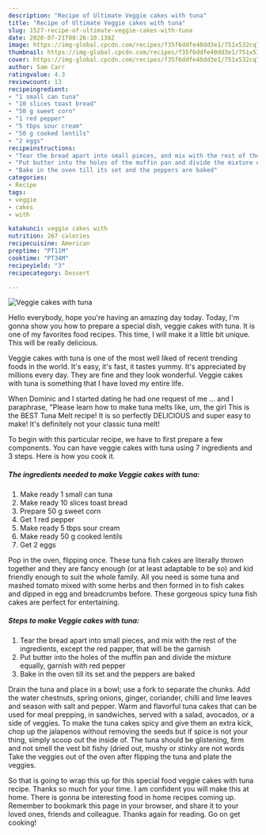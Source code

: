 ```yaml
---
description: "Recipe of Ultimate Veggie cakes with tuna"
title: "Recipe of Ultimate Veggie cakes with tuna"
slug: 1527-recipe-of-ultimate-veggie-cakes-with-tuna
date: 2020-07-21T00:26:10.138Z
image: https://img-global.cpcdn.com/recipes/f35f6ddfe40dd3e1/751x532cq70/veggie-cakes-with-tuna-recipe-main-photo.jpg
thumbnail: https://img-global.cpcdn.com/recipes/f35f6ddfe40dd3e1/751x532cq70/veggie-cakes-with-tuna-recipe-main-photo.jpg
cover: https://img-global.cpcdn.com/recipes/f35f6ddfe40dd3e1/751x532cq70/veggie-cakes-with-tuna-recipe-main-photo.jpg
author: Sam Carr
ratingvalue: 4.3
reviewcount: 13
recipeingredient:
- "1 small can tuna"
- "10 slices toast bread"
- "50 g sweet corn"
- "1 red pepper"
- "5 tbps sour cream"
- "50 g cooked lentils"
- "2 eggs"
recipeinstructions:
- "Tear the bread apart into small pieces, and mix with the rest of the ingredients, except the red papper, that will be the garnish"
- "Put butter into the holes of the muffin pan and divide the mixture equally, garnish with red pepper"
- "Bake in the oven till its set and the peppers are baked"
categories:
- Recipe
tags:
- veggie
- cakes
- with

katakunci: veggie cakes with 
nutrition: 267 calories
recipecuisine: American
preptime: "PT11M"
cooktime: "PT34M"
recipeyield: "3"
recipecategory: Dessert

---
```



![Veggie cakes with tuna](https://img-global.cpcdn.com/recipes/f35f6ddfe40dd3e1/751x532cq70/veggie-cakes-with-tuna-recipe-main-photo.jpg)

Hello everybody, hope you're having an amazing day today. Today, I'm gonna show you how to prepare a special dish, veggie cakes with tuna. It is one of my favorites food recipes. This time, I will make it a little bit unique. This will be really delicious.

Veggie cakes with tuna is one of the most well liked of recent trending foods in the world. It's easy, it's fast, it tastes yummy. It's appreciated by millions every day. They are fine and they look wonderful. Veggie cakes with tuna is something that I have loved my entire life.

When Dominic and I started dating he had one request of me … and I paraphrase, &#34;Please learn how to make tuna melts like, um, the girl This is the BEST Tuna Melt recipe! It is so perfectly DELICIOUS and super easy to make! It&#39;s definitely not your classic tuna melt!


To begin with this particular recipe, we have to first prepare a few components. You can have veggie cakes with tuna using 7 ingredients and 3 steps. Here is how you cook it.

<!--inarticleads1-->

##### The ingredients needed to make Veggie cakes with tuna:

1. Make ready 1 small can tuna
1. Make ready 10 slices toast bread
1. Prepare 50 g sweet corn
1. Get 1 red pepper
1. Make ready 5 tbps sour cream
1. Make ready 50 g cooked lentils
1. Get 2 eggs


Pop in the oven, flipping once. These tuna fish cakes are literally thrown together and they are fancy enough (or at least adaptable to be so) and kid friendly enough to suit the whole family. All you need is some tuna and mashed tomato mixed with some herbs and then formed in to fish cakes and dipped in egg and breadcrumbs before. These gorgeous spicy tuna fish cakes are perfect for entertaining. 

<!--inarticleads2-->

##### Steps to make Veggie cakes with tuna:

1. Tear the bread apart into small pieces, and mix with the rest of the ingredients, except the red papper, that will be the garnish
1. Put butter into the holes of the muffin pan and divide the mixture equally, garnish with red pepper
1. Bake in the oven till its set and the peppers are baked


Drain the tuna and place in a bowl; use a fork to separate the chunks. Add the water chestnuts, spring onions, ginger, coriander, chilli and lime leaves and season with salt and pepper. Warm and flavorful tuna cakes that can be used for meal prepping, in sandwiches, served with a salad, avocados, or a side of veggies. To make the tuna cakes spicy and give them an extra kick, chop up the jalapenos without removing the seeds but if spice is not your thing, simply scoop out the inside of. The tuna should be glistening, firm and not smell the vest bit fishy (dried out, mushy or stinky are not words Take the veggies out of the oven after flipping the tuna and plate the veggies. 

So that is going to wrap this up for this special food veggie cakes with tuna recipe. Thanks so much for your time. I am confident you will make this at home. There is gonna be interesting food in home recipes coming up. Remember to bookmark this page in your browser, and share it to your loved ones, friends and colleague. Thanks again for reading. Go on get cooking!
